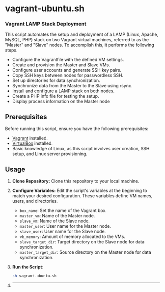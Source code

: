 <h1>vagrant-ubuntu.sh</h1>
<h3>Vagrant LAMP Stack Deployment</h3>

<p>This script automates the setup and deployment of a LAMP (Linux, Apache, MySQL, PHP) stack on two Vagrant virtual machines, referred to as the "Master" and "Slave" nodes. To accomplish this, it performs the following steps.</p>

<ul>
   <li>Configure the Vagrantfile with the defined VM settings.</li>
   <li>Create and provision the Master and Slave VMs.</li>
   <li>Configure user accounts and generate SSH key pairs.</li>
   <li>Copy SSH keys between nodes for passwordless SSH.</li>
   <li>Set up directories for data synchronization.</li>
   <li>Synchronize data from the Master to the Slave using rsync.</li>
   <li>Install and configure a LAMP stack on both nodes.</li>
   <li>Create a PHP info file for testing the setup.</li>
   <li>Display process information on the Master node</li>
</ul>

## Prerequisites

Before running this script, ensure you have the following prerequisites:

- [Vagrant](https://www.vagrantup.com/) installed.
- [VirtualBox](https://www.virtualbox.org/) installed.
- Basic knowledge of Linux, as this script involves user creation, SSH setup, and Linux server provisioning.

## Usage

1. **Clone Repository:** Clone this repository to your local machine.

2. **Configure Variables:** Edit the script's variables at the beginning to match your desired configuration. These variables define VM names, users, and directories.

   - `box_name`: Set the name of the Vagrant box.
   - `master_vm`: Name of the Master node.
   - `slave_vm`: Name of the Slave node.
   - `master_user`: User name for the Master node.
   - `slave_user`: User name for the Slave node.
   - `vb_memory`: Amount of memory allocated to the VMs.
   - `slave_target_dir`: Target directory on the Slave node for data synchronization.
   - `master_target_dir`: Source directory on the Master node for data synchronization.

3. **Run the Script:**

   ```bash
   sh vagrant-ubuntu.sh

4. ****


